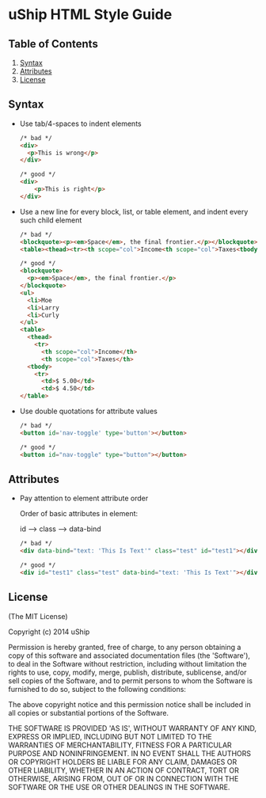 # uShip HTML Style Guide <html>

## <a name="TOC">Table of Contents</a>

  1. [Syntax](#syntax)
  1. [Attributes](#attributes)
  1. [License](#license)

## <a name="syntax">Syntax</a>
- Use tab/4-spaces to indent elements

	```html
	/* bad */
	<div>
	  <p>This is wrong</p>
	</div>

	/* good */
	<div>
		<p>This is right</p>
	</div>
	```

- Use a new line for every block, list, or table element, and indent every such child element
	
	```html
	/* bad */
	<blockquote><p><em>Space</em>, the final frontier.</p></blockquote><ul><li>Moe<li>Larry<li>Curly</ul>
	<table><thead><tr><th scope="col">Income<th scope="col">Taxes<tbody><tr><td>$ 5.00</td><td>$ 4.50</td></table>

	/* good */
	<blockquote>
	  <p><em>Space</em>, the final frontier.</p>
	</blockquote>
	<ul>
	  <li>Moe
	  <li>Larry
	  <li>Curly
	</ul>
	<table>
	  <thead>
	    <tr>
	      <th scope="col">Income</th>
	      <th scope="col">Taxes</th>
	  <tbody>
	    <tr>
	      <td>$ 5.00</td>
	      <td>$ 4.50</td>
	</table>
	```

- Use double quotations for attribute values

	```html 
	/* bad */
	<button id='nav-toggle' type='button'></button>

	/* good */
	<button id="nav-toggle" type="button"></button>
	```

## <a name="attributes">Attributes</a>
- Pay attention to element attribute order 

	Order of basic attributes in element: 

	id --> class --> data-bind

	```html
	/* bad */
	<div data-bind="text: 'This Is Text'" class="test" id="test1"></div>

	/* good */
	<div id="test1" class="test" data-bind="text: 'This Is Text'"></div>
	```

## <a name="license">License</a>

(The MIT License)

Copyright (c) 2014 uShip

Permission is hereby granted, free of charge, to any person obtaining
a copy of this software and associated documentation files (the
'Software'), to deal in the Software without restriction, including
without limitation the rights to use, copy, modify, merge, publish,
distribute, sublicense, and/or sell copies of the Software, and to
permit persons to whom the Software is furnished to do so, subject to
the following conditions:

The above copyright notice and this permission notice shall be
included in all copies or substantial portions of the Software.

THE SOFTWARE IS PROVIDED 'AS IS', WITHOUT WARRANTY OF ANY KIND,
EXPRESS OR IMPLIED, INCLUDING BUT NOT LIMITED TO THE WARRANTIES OF
MERCHANTABILITY, FITNESS FOR A PARTICULAR PURPOSE AND NONINFRINGEMENT.
IN NO EVENT SHALL THE AUTHORS OR COPYRIGHT HOLDERS BE LIABLE FOR ANY
CLAIM, DAMAGES OR OTHER LIABILITY, WHETHER IN AN ACTION OF CONTRACT,
TORT OR OTHERWISE, ARISING FROM, OUT OF OR IN CONNECTION WITH THE
SOFTWARE OR THE USE OR OTHER DEALINGS IN THE SOFTWARE.

</html>